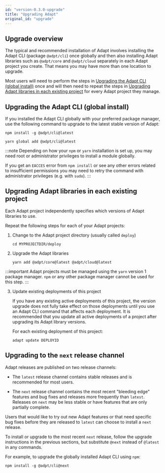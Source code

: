 ```yaml
---
id: "version-0.3.0-upgrade"
title: "Upgrading Adapt"
original_id: "upgrade"
---
```

<!-- DOCTOC SKIP -->

## Upgrade overview

The typical and recommended installation of Adapt involves installing the Adapt CLI (package `@adpt/cli`) once globally and then also installing Adapt libraries such as `@adpt/core` and `@adpt/cloud` separately in each Adapt project you create.
That means you may have more than one location to upgrade.

Most users will need to perform the steps in [Upgrading the Adapt CLI (global install)](#upgrading-the-adapt-cli-global-install) once and will then need to repeat the steps in [Upgrading Adapt libraries in each existing project](#upgrading-adapt-libraries-in-each-existing-project) for every Adapt project they manage.

## Upgrading the Adapt CLI (global install)

If you installed the Adapt CLI globally with your preferred package manager, use the following command to upgrade to the latest stable version of Adapt:

<!--DOCUSAURUS_CODE_TABS-->
<!--npm-->

```console
npm install -g @adpt/cli@latest
```

<!--yarn-->

```console
yarn global add @adpt/cli@latest
```

<!--END_DOCUSAURUS_CODE_TABS-->

:::note
Depending on how your `npm` or `yarn` installation is set up, you may need root or administrator privileges to install a module globally.

If you get an `EACCES` error from `npm install` or see any other errors related to insufficient permissions you may need to retry the command with administrator privileges (e.g. with `sudo`).
:::

## Upgrading Adapt libraries in each existing project

Each Adapt project independently specifies which versions of Adapt libraries to use.

Repeat the following steps for each of your Adapt projects:

1. Change to the Adapt project directory (usually called `deploy`)

    ```console
    cd MYPROJECTDIR/deploy
    ```

2. Upgrade the Adapt libraries

    ```console
    yarn add @adpt/core@latest @adpt/cloud@latest
    ```

:::important
Adapt projects must be managed using the `yarn` version 1 package manager.
`npm` or any other package manager cannot be used for this step.
:::

<!-- markdownlint-disable ol-prefix -->

3. Update existing deployments of this project

    If you have any existing active deployments of this project, the version upgrade does not fully take effect on those deployments until you use an Adapt CLI command that affects each deployment.
    It is recommended that you update all active deployments of a project after upgrading its Adapt library versions.

    For each existing deployment of this project:

    ```console
    adapt update DEPLOYID
    ```

## Upgrading to the `next` release channel

Adapt releases are published on two release channels:

* The `latest` release channel contains stable releases and is recommended for most users.

* The `next` release channel contains the most recent "bleeding edge" features and bug fixes and releases more frequently than `latest`.
Releases on `next` may be less stable or have features that are only partially complete.

Users that would like to try out new Adapt features or that need specific bug fixes before they are released to `latest` can choose to install a `next` release.

To install or upgrade to the most recent `next` release, follow the upgrade instructions in the previous sections, but substitute `@next` instead of `@latest` in any commands.

For example, to upgrade the globally installed Adapt CLI using `npm`:

```console
npm install -g @adpt/cli@next
```
